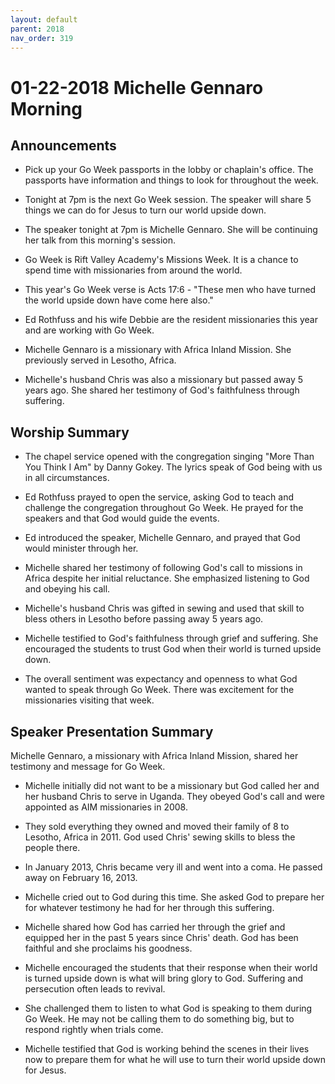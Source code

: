 ```yaml
---
layout: default
parent: 2018
nav_order: 319
---
```


# 01-22-2018 Michelle Gennaro Morning



## Announcements

- Pick up your Go Week passports in the lobby or chaplain's office. The passports have information and things to look for throughout the week.

- Tonight at 7pm is the next Go Week session. The speaker will share 5 things we can do for Jesus to turn our world upside down. 

- The speaker tonight at 7pm is Michelle Gennaro. She will be continuing her talk from this morning's session.

- Go Week is Rift Valley Academy's Missions Week. It is a chance to spend time with missionaries from around the world.

- This year's Go Week verse is Acts 17:6 - "These men who have turned the world upside down have come here also."

- Ed Rothfuss and his wife Debbie are the resident missionaries this year and are working with Go Week.

- Michelle Gennaro is a missionary with Africa Inland Mission. She previously served in Lesotho, Africa. 

- Michelle's husband Chris was also a missionary but passed away 5 years ago. She shared her testimony of God's faithfulness through suffering.


## Worship Summary

- The chapel service opened with the congregation singing "More Than You Think I Am" by Danny Gokey. The lyrics speak of God being with us in all circumstances.

- Ed Rothfuss prayed to open the service, asking God to teach and challenge the congregation throughout Go Week. He prayed for the speakers and that God would guide the events. 

- Ed introduced the speaker, Michelle Gennaro, and prayed that God would minister through her.

- Michelle shared her testimony of following God's call to missions in Africa despite her initial reluctance. She emphasized listening to God and obeying his call.

- Michelle's husband Chris was gifted in sewing and used that skill to bless others in Lesotho before passing away 5 years ago. 

- Michelle testified to God's faithfulness through grief and suffering. She encouraged the students to trust God when their world is turned upside down.

- The overall sentiment was expectancy and openness to what God wanted to speak through Go Week. There was excitement for the missionaries visiting that week.


## Speaker Presentation Summary

Michelle Gennaro, a missionary with Africa Inland Mission, shared her testimony and message for Go Week.

- Michelle initially did not want to be a missionary but God called her and her husband Chris to serve in Uganda. They obeyed God's call and were appointed as AIM missionaries in 2008.

- They sold everything they owned and moved their family of 8 to Lesotho, Africa in 2011. God used Chris' sewing skills to bless the people there. 

- In January 2013, Chris became very ill and went into a coma. He passed away on February 16, 2013. 

- Michelle cried out to God during this time. She asked God to prepare her for whatever testimony he had for her through this suffering.

- Michelle shared how God has carried her through the grief and equipped her in the past 5 years since Chris' death. God has been faithful and she proclaims his goodness.

- Michelle encouraged the students that their response when their world is turned upside down is what will bring glory to God. Suffering and persecution often leads to revival.

- She challenged them to listen to what God is speaking to them during Go Week. He may not be calling them to do something big, but to respond rightly when trials come.

- Michelle testified that God is working behind the scenes in their lives now to prepare them for what he will use to turn their world upside down for Jesus.